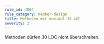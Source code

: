 ```yaml
---
rule_id: 4004
rule_category: member-design
title: Methoden mit maximal 30 LOC
severity: 2
---
```

Methoden dürfen 30 LOC nicht überschreiten.

